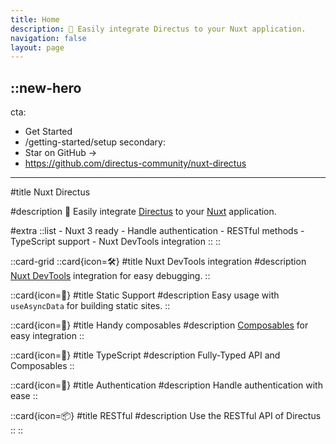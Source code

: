 ```yaml
---
title: Home
description: 🐰 Easily integrate Directus to your Nuxt application.
navigation: false
layout: page
---
```


::new-hero
---
cta:
  - Get Started
  - /getting-started/setup
secondary:
  - Star on GitHub →
  - https://github.com/directus-community/nuxt-directus
---

#title
Nuxt Directus

#description
🐰 Easily integrate [Directus](https://directus.io) to your [Nuxt](https://nuxt.com) application.

#extra
  ::list
    - Nuxt 3 ready
    - Handle authentication
    - RESTful methods
    - TypeScript support
    - Nuxt DevTools integration
  ::
::

::card-grid
  ::card{icon=🛠}
  #title
  Nuxt DevTools integration
  #description
  [Nuxt DevTools](https://devtools.nuxtjs.org/) integration for easy debugging.
  ::

  ::card{icon=📁}
  #title
  Static Support
  #description
  Easy usage with `useAsyncData` for building static sites.
  ::

  ::card{icon=🤏}
  #title
  Handy composables
  #description
  [Composables](/guide/composables) for easy integration
  ::

  ::card{icon=👕}
  #title
  TypeScript
  #description
  Fully-Typed API and Composables
  ::

  ::card{icon=🔐}
  #title
  Authentication
  #description
  Handle authentication with ease
  ::

  ::card{icon=📦}
  #title
  RESTful
  #description
  Use the RESTful API of Directus
  ::
::
